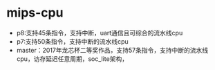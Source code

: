 # mips-cpu
 - p8:支持45条指令，支持中断，uart通信且可综合的流水线cpu				
 - p7:支持50条指令，支持中断的流水线cpu
 - master：2017年龙芯杯二等奖作品，支持57条指令，支持中断的流水线cpu，访存延迟任意周期，soc_lite架构，
